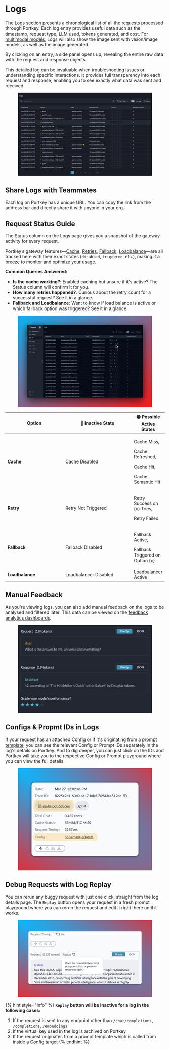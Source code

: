 # Logs

The Logs section presents a chronological list of all the requests processed through Portkey. Each log entry provides useful data such as the timestamp, request type, LLM used, tokens generated, and cost. For [multimodal models](../ai-gateway-streamline-llm-integrations/multimodal-capabilities/), Logs will also show the image sent with vision/image models, as well as the image generated.

By clicking on an entry, a side panel opens up, revealing the entire raw data with the request and response objects.

This detailed log can be invaluable when troubleshooting issues or understanding specific interactions. It provides full transparency into each request and response, enabling you to see exactly what data was sent and received.

<figure><img src="../../.gitbook/assets/image (11).png" alt=""><figcaption></figcaption></figure>

## Share Logs with Teammates

Each log on Portkey has a unique URL. You can copy the link from the address bar and directly share it with anyone in your org.

## Request Status Guide

The Status column on the Logs page gives you a snapshot of the gateway activity for every request.

Portkey’s gateway features—[Cache](broken-reference), [Retries](broken-reference), [Fallback](broken-reference), [Loadbalance](broken-reference)—are all tracked here with their exact states (`disabled`, `triggered`, etc.), making it a breeze to monitor and optimize your usage.

**Common Queries Answered:**

* **Is the cache working?**: Enabled caching but unsure if it's active? The Status column will confirm it for you.
* **How many retries happened?**: Curious about the retry count for a successful request? See it in a glance.
* **Fallback and Loadbalance**: Want to know if load balance is active or which fallback option was triggered? See it in a glance.

<figure><img src="../../.gitbook/assets/image (12).png" alt=""><figcaption></figcaption></figure>

<table><thead><tr><th width="195">Option</th><th width="238">🔴 Inactive State</th><th>🟢 Possible Active States</th></tr></thead><tbody><tr><td><strong>Cache</strong></td><td>Cache Disabled</td><td><p>Cache Miss,</p><p>Cache Refreshed,</p><p>Cache Hit,</p><p>Cache Semantic Hit</p></td></tr><tr><td><strong>Retry</strong></td><td>Retry Not Triggered</td><td><p>Retry Success on {x} Tries,</p><p>Retry Failed</p></td></tr><tr><td><strong>Fallback</strong></td><td>Fallback Disabled</td><td><p>Fallback Active,</p><p>Fallback Triggered on Option {x}</p></td></tr><tr><td><strong>Loadbalance</strong></td><td>Loadbalancer Disabled</td><td>Loadbalancer Active</td></tr></tbody></table>

## Manual Feedback

As you're viewing logs, you can also add manual feedback on the logs to be analysed and filtered later. This data can be viewed on the [feedback analytics dashboards](analytics.md#feedback).

<figure><img src="../../.gitbook/assets/image (13).png" alt=""><figcaption></figcaption></figure>

## Configs & Propmt IDs in Logs

If your request has an attached [Config](../ai-gateway-streamline-llm-integrations/configs.md) or if it's originating from a [prompt template](../prompt-library.md), you can see the relevant Config or Prompt IDs separately in the log's details on Portkey. And to dig deeper, you can just click on the IDs and Portkey will take you to the respective Config or Prompt playground where you can view the full details.

<div align="left">

<figure><img src="../../.gitbook/assets/config-prompt-in-logs.png" alt=""><figcaption></figcaption></figure>

</div>

## Debug Requests with Log Replay

You can rerun any buggy request with just one click, straight from the log details page. The `Replay` button opens your request in a fresh prompt playground where you can rerun the request and edit it right there until it works.

<div align="left">

<figure><img src="../../.gitbook/assets/log-replay.png" alt=""><figcaption></figcaption></figure>

</div>

{% hint style="info" %}
**`Replay` button will be inactive for a log in the following cases:**

1. If the request is sent to any endpoint other than `/chat/completions,` `/completions`, `/embeddings`
2. If the virtual key used in the log is archived on Portkey
3. If the request originates from a prompt template which is called from inside a Config target
{% endhint %}
